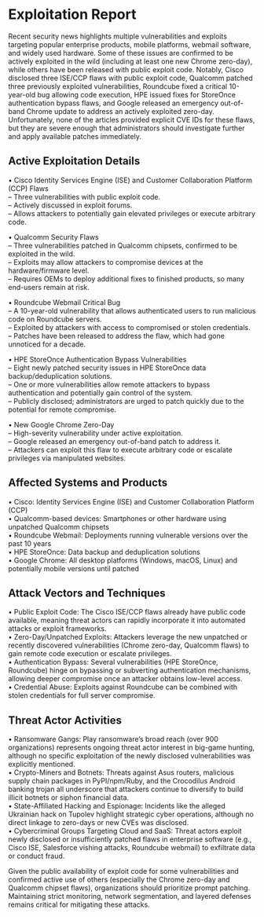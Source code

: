 # Exploitation Report

Recent security news highlights multiple vulnerabilities and exploits targeting popular enterprise products, mobile platforms, webmail software, and widely used hardware. Some of these issues are confirmed to be actively exploited in the wild (including at least one new Chrome zero-day), while others have been released with public exploit code. Notably, Cisco disclosed three ISE/CCP flaws with public exploit code, Qualcomm patched three previously exploited vulnerabilities, Roundcube fixed a critical 10-year-old bug allowing code execution, HPE issued fixes for StoreOnce authentication bypass flaws, and Google released an emergency out-of-band Chrome update to address an actively exploited zero-day. Unfortunately, none of the articles provided explicit CVE IDs for these flaws, but they are severe enough that administrators should investigate further and apply available patches immediately.

## Active Exploitation Details

• Cisco Identity Services Engine (ISE) and Customer Collaboration Platform (CCP) Flaws  
  – Three vulnerabilities with public exploit code.  
  – Actively discussed in exploit forums.  
  – Allows attackers to potentially gain elevated privileges or execute arbitrary code.

• Qualcomm Security Flaws  
  – Three vulnerabilities patched in Qualcomm chipsets, confirmed to be exploited in the wild.  
  – Exploits may allow attackers to compromise devices at the hardware/firmware level.  
  – Requires OEMs to deploy additional fixes to finished products, so many end-users remain at risk.

• Roundcube Webmail Critical Bug  
  – A 10-year-old vulnerability that allows authenticated users to run malicious code on Roundcube servers.  
  – Exploited by attackers with access to compromised or stolen credentials.  
  – Patches have been released to address the flaw, which had gone unnoticed for a decade.

• HPE StoreOnce Authentication Bypass Vulnerabilities  
  – Eight newly patched security issues in HPE StoreOnce data backup/deduplication solutions.  
  – One or more vulnerabilities allow remote attackers to bypass authentication and potentially gain control of the system.  
  – Publicly disclosed; administrators are urged to patch quickly due to the potential for remote compromise.

• New Google Chrome Zero-Day  
  – High-severity vulnerability under active exploitation.  
  – Google released an emergency out-of-band patch to address it.  
  – Attackers can exploit this flaw to execute arbitrary code or escalate privileges via manipulated websites.

## Affected Systems and Products

• Cisco: Identity Services Engine (ISE) and Customer Collaboration Platform (CCP)  
• Qualcomm-based devices: Smartphones or other hardware using unpatched Qualcomm chipsets  
• Roundcube Webmail: Deployments running vulnerable versions over the past 10 years  
• HPE StoreOnce: Data backup and deduplication solutions  
• Google Chrome: All desktop platforms (Windows, macOS, Linux) and potentially mobile versions until patched

## Attack Vectors and Techniques

• Public Exploit Code: The Cisco ISE/CCP flaws already have public code available, meaning threat actors can rapidly incorporate it into automated attacks or exploit frameworks.  
• Zero-Day/Unpatched Exploits: Attackers leverage the new unpatched or recently discovered vulnerabilities (Chrome zero-day, Qualcomm flaws) to gain remote code execution or escalate privileges.  
• Authentication Bypass: Several vulnerabilities (HPE StoreOnce, Roundcube) hinge on bypassing or subverting authentication mechanisms, allowing deeper compromise once an attacker obtains low-level access.  
• Credential Abuse: Exploits against Roundcube can be combined with stolen credentials for full server compromise.

## Threat Actor Activities

• Ransomware Gangs: Play ransomware’s broad reach (over 900 organizations) represents ongoing threat actor interest in big-game hunting, although no specific exploitation of the newly disclosed vulnerabilities was explicitly mentioned.  
• Crypto-Miners and Botnets: Threats against Asus routers, malicious supply chain packages in PyPI/npm/Ruby, and the Crocodilus Android banking trojan all underscore that attackers continue to diversify to build illicit botnets or siphon financial data.  
• State-Affiliated Hacking and Espionage: Incidents like the alleged Ukrainian hack on Tupolev highlight strategic cyber operations, although no direct linkage to zero-days or new CVEs was disclosed.  
• Cybercriminal Groups Targeting Cloud and SaaS: Threat actors exploit newly disclosed or insufficiently patched flaws in enterprise software (e.g., Cisco ISE, Salesforce vishing attacks, Roundcube webmail) to exfiltrate data or conduct fraud.  

Given the public availability of exploit code for some vulnerabilities and confirmed active use of others (especially the Chrome zero-day and Qualcomm chipset flaws), organizations should prioritize prompt patching. Maintaining strict monitoring, network segmentation, and layered defenses remains critical for mitigating these attacks.